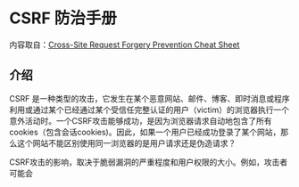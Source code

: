# CSRF 防治手册

内容取自：[Cross-Site Request Forgery Prevention Cheat Sheet](https://github.com/OWASP/CheatSheetSeries/blob/master/cheatsheets/Cross-Site_Request_Forgery_Prevention_Cheat_Sheet.md)

## 介绍

CSRF 是一种类型的攻击，它发生在某个恶意网站、邮件、博客、即时消息或程序利用或通过某个已经通过某个受信任完整认证的用户（victim）的浏览器执行一个意外活动时。一个CSRF攻击能够成功，是因为浏览器请求自动地包含了所有cookies（包含会话cookies)。因此，如果一个用户已经成功登录了某个网站，那么这个网站不能区别使用同一浏览器的是用户请求还是伪造请求？

CSRF攻击的影响，取决于脆弱漏洞的严重程度和用户权限的大小。例如，攻击者可能会

